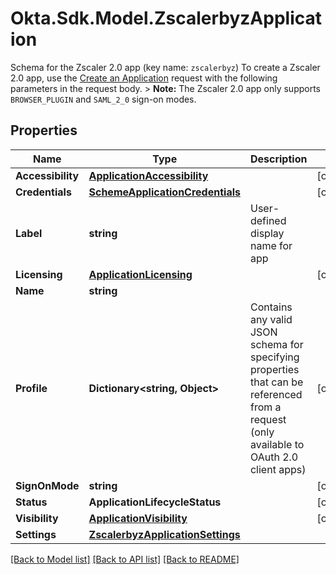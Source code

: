 # Okta.Sdk.Model.ZscalerbyzApplication
Schema for the Zscaler 2.0 app (key name: `zscalerbyz`)  To create a Zscaler 2.0 app, use the [Create an Application](/openapi/okta-management/management/tag/Application/#tag/Application/operation/createApplication) request with the following parameters in the request body. > **Note:** The Zscaler 2.0 app only supports `BROWSER_PLUGIN` and `SAML_2_0` sign-on modes. 

## Properties

Name | Type | Description | Notes
------------ | ------------- | ------------- | -------------
**Accessibility** | [**ApplicationAccessibility**](ApplicationAccessibility.md) |  | [optional] 
**Credentials** | [**SchemeApplicationCredentials**](SchemeApplicationCredentials.md) |  | [optional] 
**Label** | **string** | User-defined display name for app | 
**Licensing** | [**ApplicationLicensing**](ApplicationLicensing.md) |  | [optional] 
**Name** | **string** |  | 
**Profile** | **Dictionary&lt;string, Object&gt;** | Contains any valid JSON schema for specifying properties that can be referenced from a request (only available to OAuth 2.0 client apps) | [optional] 
**SignOnMode** | **string** |  | [optional] 
**Status** | **ApplicationLifecycleStatus** |  | [optional] 
**Visibility** | [**ApplicationVisibility**](ApplicationVisibility.md) |  | [optional] 
**Settings** | [**ZscalerbyzApplicationSettings**](ZscalerbyzApplicationSettings.md) |  | 

[[Back to Model list]](../README.md#documentation-for-models) [[Back to API list]](../README.md#documentation-for-api-endpoints) [[Back to README]](../README.md)

